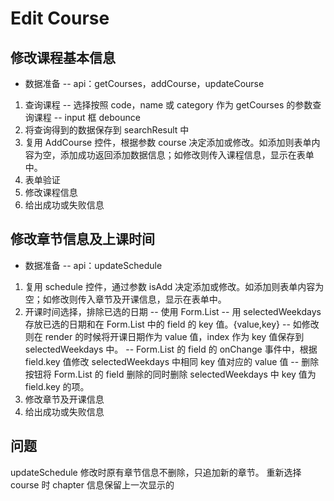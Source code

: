 # Edit Course

## 修改课程基本信息

- 数据准备
  -- api：getCourses，addCourse，updateCourse

1. 查询课程
   -- 选择按照 code，name 或 category 作为 getCourses 的参数查询课程
   -- input 框 debounce
2. 将查询得到的数据保存到 searchResult 中
3. 复用 AddCourse 控件，根据参数 course 决定添加或修改。如添加则表单内容为空，添加成功返回添加数据信息；如修改则传入课程信息，显示在表单中。
4. 表单验证
5. 修改课程信息
6. 给出成功或失败信息

## 修改章节信息及上课时间

- 数据准备
  -- api：updateSchedule

1. 复用 schedule 控件，通过参数 isAdd 决定添加或修改。如添加则表单内容为空；如修改则传入章节及开课信息，显示在表单中。
2. 开课时间选择，排除已选的日期
   -- 使用 Form.List
   -- 用 selectedWeekdays 存放已选的日期和在 Form.List 中的 field 的 key 值。{value,key}
   -- 如修改则在 render 的时候将开课日期作为 value 值，index 作为 key 值保存到 selectedWeekdays 中。
   -- Form.List 的 field 的 onChange 事件中，根据 field.key 值修改 selectedWeekdays 中相同 key 值对应的 value 值
   -- 删除按钮将 Form.List 的 field 删除的同时删除 selectedWeekdays 中 key 值为 field.key 的项。
3. 修改章节及开课信息
4. 给出成功或失败信息

## 问题

updateSchedule 修改时原有章节信息不删除，只追加新的章节。
重新选择 course 时 chapter 信息保留上一次显示的
